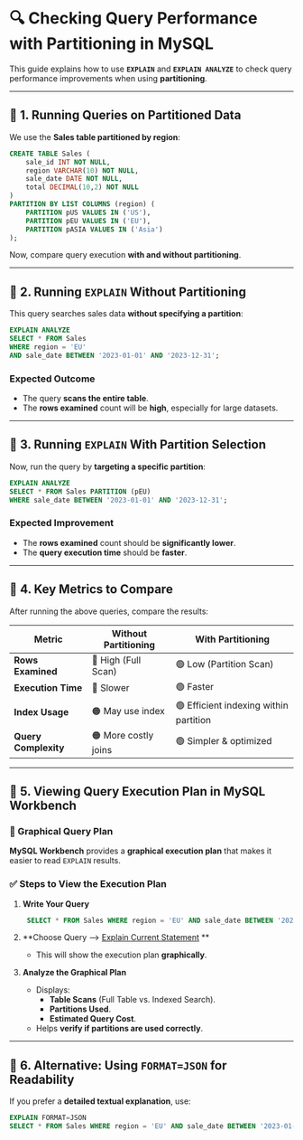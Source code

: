 # **🔍 Checking Query Performance with Partitioning in MySQL**

This guide explains how to use **`EXPLAIN`** and **`EXPLAIN ANALYZE`** to check query performance improvements when using **partitioning**.

---

## **📌 1. Running Queries on Partitioned Data**
We use the **Sales table partitioned by region**:

```sql
CREATE TABLE Sales (
    sale_id INT NOT NULL,
    region VARCHAR(10) NOT NULL,
    sale_date DATE NOT NULL,
    total DECIMAL(10,2) NOT NULL
)
PARTITION BY LIST COLUMNS (region) (
    PARTITION pUS VALUES IN ('US'),
    PARTITION pEU VALUES IN ('EU'),
    PARTITION pASIA VALUES IN ('Asia')
);
```

Now, compare query execution **with and without partitioning**.

---

## **📌 2. Running `EXPLAIN` Without Partitioning**
This query searches sales data **without specifying a partition**:

```sql
EXPLAIN ANALYZE
SELECT * FROM Sales 
WHERE region = 'EU' 
AND sale_date BETWEEN '2023-01-01' AND '2023-12-31';
```

### **Expected Outcome**
- The query **scans the entire table**.
- The **rows examined** count will be **high**, especially for large datasets.

---

## **📌 3. Running `EXPLAIN` With Partition Selection**
Now, run the query by **targeting a specific partition**:

```sql
EXPLAIN ANALYZE
SELECT * FROM Sales PARTITION (pEU)
WHERE sale_date BETWEEN '2023-01-01' AND '2023-12-31';
```

### **Expected Improvement**
- The **rows examined** count should be **significantly lower**.
- The **query execution time** should be **faster**.

---

## **📌 4. Key Metrics to Compare**
After running the above queries, compare the results:

| **Metric**            | **Without Partitioning** | **With Partitioning** |
|----------------------|-----------------------|----------------------|
| **Rows Examined**    | 🔴 High (Full Scan)   | 🟢 Low (Partition Scan) |
| **Execution Time**   | 🔴 Slower             | 🟢 Faster |
| **Index Usage**      | 🟠 May use index      | 🟢 Efficient indexing within partition |
| **Query Complexity** | 🟠 More costly joins  | 🟢 Simpler & optimized |

---

## **📌 5. Viewing Query Execution Plan in MySQL Workbench**

### **🔹 Graphical Query Plan**
**MySQL Workbench** provides a **graphical execution plan** that makes it easier to read `EXPLAIN` results.

### **✅ Steps to View the Execution Plan**
1. **Write Your Query**
   ```sql
    SELECT * FROM Sales WHERE region = 'EU' AND sale_date BETWEEN '2023-01-01' AND '2023-12-31';
   ```
2. **Choose Query --> [Explain Current Statement](https://dev.mysql.com/doc/workbench/en/wb-performance-query-statistics.html) **
     - This will show the execution plan **graphically**.

3. **Analyze the Graphical Plan**
   - Displays:
     - **Table Scans** (Full Table vs. Indexed Search).
     - **Partitions Used**.
     - **Estimated Query Cost**.
   - Helps **verify if partitions are used correctly**.

---

## **📌 6. Alternative: Using `FORMAT=JSON` for Readability**
If you prefer a **detailed textual explanation**, use:

```sql
EXPLAIN FORMAT=JSON 
SELECT * FROM Sales WHERE region = 'EU' AND sale_date BETWEEN '2023-01-01' AND '2023-12-31';
```

